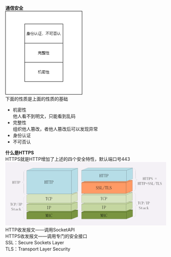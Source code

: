 **通信安全**  
![img](p/未命名绘图7.png)   
下面的性质是上面的性质的基础   
* 机密性  
  他人看不到明文，只能看到乱码
* 完整性  
  组织他人篡改，者他人篡改后可以发现异常
* 身份认证
* 不可否认   

**什么是HTTPS**  
HTTPS就是HTTP增加了上述的四个安全特性，默认端口号443  
![img](p/img.png)    
HTTP收发报文——调用SocketAPI   
HTTPS收发报文——调用专门的安全接口   
SSL：Secure Sockets Layer   
TLS：Transport Layer Security  